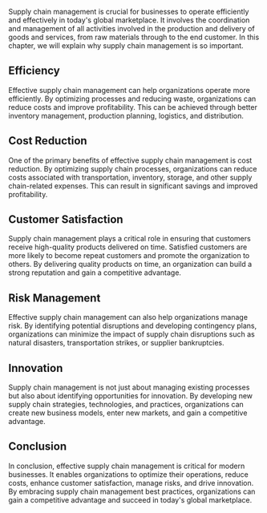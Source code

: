 
Supply chain management is crucial for businesses to operate efficiently and effectively in today's global marketplace. It involves the coordination and management of all activities involved in the production and delivery of goods and services, from raw materials through to the end customer. In this chapter, we will explain why supply chain management is so important.

Efficiency
----------

Effective supply chain management can help organizations operate more efficiently. By optimizing processes and reducing waste, organizations can reduce costs and improve profitability. This can be achieved through better inventory management, production planning, logistics, and distribution.

Cost Reduction
--------------

One of the primary benefits of effective supply chain management is cost reduction. By optimizing supply chain processes, organizations can reduce costs associated with transportation, inventory, storage, and other supply chain-related expenses. This can result in significant savings and improved profitability.

Customer Satisfaction
---------------------

Supply chain management plays a critical role in ensuring that customers receive high-quality products delivered on time. Satisfied customers are more likely to become repeat customers and promote the organization to others. By delivering quality products on time, an organization can build a strong reputation and gain a competitive advantage.

Risk Management
---------------

Effective supply chain management can also help organizations manage risk. By identifying potential disruptions and developing contingency plans, organizations can minimize the impact of supply chain disruptions such as natural disasters, transportation strikes, or supplier bankruptcies.

Innovation
----------

Supply chain management is not just about managing existing processes but also about identifying opportunities for innovation. By developing new supply chain strategies, technologies, and practices, organizations can create new business models, enter new markets, and gain a competitive advantage.

Conclusion
----------

In conclusion, effective supply chain management is critical for modern businesses. It enables organizations to optimize their operations, reduce costs, enhance customer satisfaction, manage risks, and drive innovation. By embracing supply chain management best practices, organizations can gain a competitive advantage and succeed in today's global marketplace.
